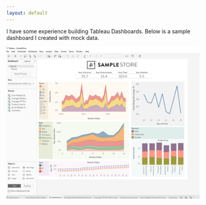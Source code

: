```yaml
---
layout: default
---
```


I have some experience building Tableau Dashboards. Below is a sample dashboard I created with mock data. 

![mat](./shopping/Tableu.png "mat")
